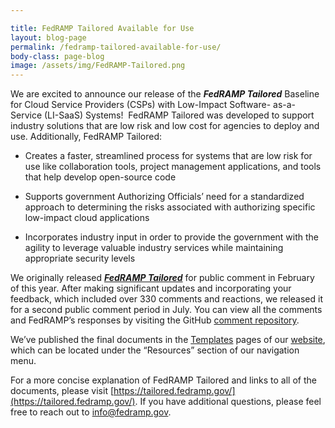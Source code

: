 ```yaml
---

title: FedRAMP Tailored Available for Use
layout: blog-page
permalink: /fedramp-tailored-available-for-use/
body-class: page-blog
image: /assets/img/FedRAMP-Tailored.png
---
```

We are excited to announce our release of the **_FedRAMP Tailored_** Baseline for Cloud Service Providers (CSPs) with Low-Impact Software- as-a-Service (LI-SaaS) Systems!  FedRAMP Tailored was developed to support industry solutions that are low risk and low cost for agencies to deploy and use. Additionally, FedRAMP Tailored:

* Creates a faster, streamlined process for systems that are low risk for use like collaboration tools, project management applications, and tools that help develop open-source code

* Supports government Authorizing Officials’ need for a standardized approach to determining the risks associated with authorizing specific low-impact cloud applications

* Incorporates industry input in order to provide the government with the agility to leverage valuable industry services while maintaining appropriate security levels

We originally released [**_FedRAMP Tailored_**](https://www.fedramp.gov/launching-a-fedramp-tailored-baseline/) for public comment in February of this year. After making significant updates and incorporating your feedback, which included over 330 comments and reactions, we released it for a second public comment period in July. You can view all the comments and FedRAMP’s responses by visiting the GitHub [comment repository](https://github.com/GSA/fedramp-tailored/issues?q=is%3Aissue+is%3Aclosed).

We’ve published the final documents in the [Templates](https://www.fedramp.gov/resources/templates-2016/) pages of our [website](https://www.fedramp.gov/), which can be located under the “Resources” section of our navigation menu.

For a more concise explanation of FedRAMP Tailored and links to all of the documents, please visit [https://tailored.fedramp.gov/](https://tailored.fedramp.gov/). If you have additional questions, please feel free to reach out to [info@fedramp.gov](mailto:info@fedramp.gov).
